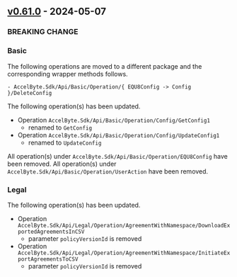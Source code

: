 <a name="v0.61.0"></a>
## [v0.61.0] - 2024-05-07

### BREAKING CHANGE

### Basic
The following operations are moved to a different package and the corresponding wrapper methods follows.
```
- AccelByte.Sdk/Api/Basic/Operation/{ EQU8Config -> Config }/DeleteConfig
```

The following operation(s) has been updated.
- Operation `AccelByte.Sdk/Api/Basic/Operation/Config/GetConfig1`
    - renamed to `GetConfig`
- Operation `AccelByte.Sdk/Api/Basic/Operation/Config/UpdateConfig1`
    - renamed to `UpdateConfig`

All operation(s) under `AccelByte.Sdk/Api/Basic/Operation/EQU8Config` have been removed.
All operation(s) under `AccelByte.Sdk/Api/Basic/Operation/UserAction` have been removed.

### Legal
The following operation(s) has been updated.
- Operation `AccelByte.Sdk/Api/Legal/Operation/AgreementWithNamespace/DownloadExportedAgreementsInCSV`
    - parameter `policyVersionId` is removed
- Operation `AccelByte.Sdk/Api/Legal/Operation/AgreementWithNamespace/InitiateExportAgreementsToCSV`
    - parameter `policyVersionId` is removed

[v0.61.0]: https://github.com/AccelByte/accelbyte-csharp-sdk/compare/v0.60.0...v0.61.0